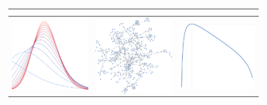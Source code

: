 
---
<table style="width:100%; table-layout: fixed;">
 <tr>
  <td style="width:33.3%; overflow: hidden;">
   <img src="variational_EB.svg" style="width:100%; height:auto;">
  </td>
  <td style="width:33.3%; overflow: hidden;">
   <img src="random_graph.svg" style="width:100%; height:auto;">
  </td>
  <td style="width:33.3%; overflow: hidden;">
   <img src="plot_ml.svg" style="width:100%; height:auto;">
  </td>
 </tr>
</table>

<!--
**gleday/gleday** is a ✨ _special_ ✨ repository because its `README.md` (this file) appears on your GitHub profile.

Here are some ideas to get you started:

- 🔭 I’m currently working on ...
- 🌱 I’m currently learning ...
- 👯 I’m looking to collaborate on ...
- 🤔 I’m looking for help with ...
- 💬 Ask me about ...
- 📫 How to reach me: ...
- 😄 Pronouns: ...
- ⚡ Fun fact: ...
-->
